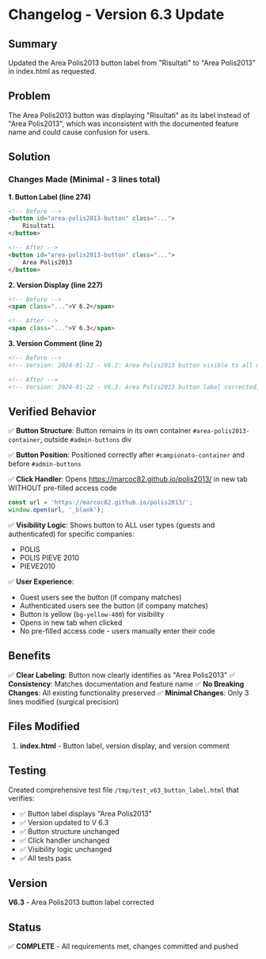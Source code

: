 # Changelog - Version 6.3 Update

## Summary
Updated the Area Polis2013 button label from "Risultati" to "Area Polis2013" in index.html as requested.

## Problem
The Area Polis2013 button was displaying "Risultati" as its label instead of "Area Polis2013", which was inconsistent with the documented feature name and could cause confusion for users.

## Solution

### Changes Made (Minimal - 3 lines total)

**1. Button Label (line 274)**
```html
<!-- Before -->
<button id="area-polis2013-button" class="...">
    Risultati
</button>

<!-- After -->
<button id="area-polis2013-button" class="...">
    Area Polis2013
</button>
```

**2. Version Display (line 227)**
```html
<!-- Before -->
<span class="...">V 6.2</span>

<!-- After -->
<span class="...">V 6.3</span>
```

**3. Version Comment (line 2)**
```html
<!-- Before -->
<!-- Version: 2024-01-22 - V6.2: Area Polis2013 button visible to all users (guests included), opens without pre-filled access code -->

<!-- After -->
<!-- Version: 2024-01-22 - V6.3: Area Polis2013 button label corrected, visible to all users (guests included), opens without pre-filled access code -->
```

## Verified Behavior

✅ **Button Structure**: Button remains in its own container `#area-polis2013-container`, outside `#admin-buttons` div

✅ **Button Position**: Positioned correctly after `#campionato-container` and before `#admin-buttons`

✅ **Click Handler**: Opens https://marcoc82.github.io/polis2013/ in new tab WITHOUT pre-filled access code
```javascript
const url = 'https://marcoc82.github.io/polis2013/';
window.open(url, '_blank');
```

✅ **Visibility Logic**: Shows button to ALL user types (guests and authenticated) for specific companies:
- POLIS
- POLIS PIEVE 2010
- PIEVE2010

✅ **User Experience**: 
- Guest users see the button (if company matches)
- Authenticated users see the button (if company matches)
- Button is yellow (`bg-yellow-400`) for visibility
- Opens in new tab when clicked
- No pre-filled access code - users manually enter their code

## Benefits

✅ **Clear Labeling**: Button now clearly identifies as "Area Polis2013"
✅ **Consistency**: Matches documentation and feature name
✅ **No Breaking Changes**: All existing functionality preserved
✅ **Minimal Changes**: Only 3 lines modified (surgical precision)

## Files Modified

1. **index.html** - Button label, version display, and version comment

## Testing

Created comprehensive test file `/tmp/test_v63_button_label.html` that verifies:
- ✅ Button label displays "Area Polis2013"
- ✅ Version updated to V 6.3
- ✅ Button structure unchanged
- ✅ Click handler unchanged
- ✅ Visibility logic unchanged
- ✅ All tests pass

## Version
**V6.3** - Area Polis2013 button label corrected

## Status
✅ **COMPLETE** - All requirements met, changes committed and pushed
